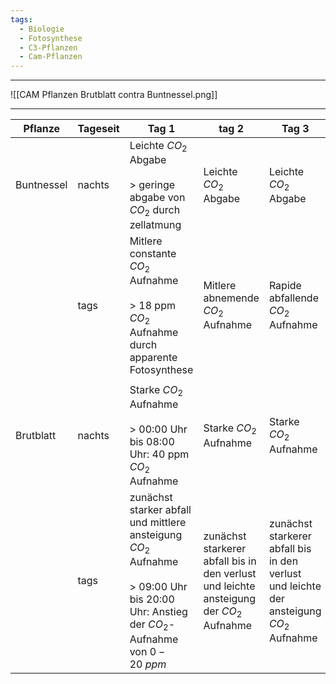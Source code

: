 ```yaml
---
tags:
  - Biologie
  - Fotosynthese
  - C3-Pflanzen
  - Cam-Pflanzen
---
```


---

![[CAM Pflanzen Brutblatt contra Buntnessel.png]]

---

| Pflanze    | Tageseit | Tag 1                                                                                                                                          | tag 2                                                                                   | Tag 3                                                                                   | Tag 4                                                                                  | Tag 5                                | Tag 6                                                                                  |
| ---------- | -------- | ---------------------------------------------------------------------------------------------------------------------------------------------- | --------------------------------------------------------------------------------------- | --------------------------------------------------------------------------------------- | -------------------------------------------------------------------------------------- | ------------------------------------ | -------------------------------------------------------------------------------------- |
| Buntnessel | nachts   | Leichte $CO_2$ Abgabe<br><br>> geringe abgabe von $CO_2$ durch zellatmung                                                                      | Leichte $CO_2$ Abgabe                                                                   | Leichte $CO_2$ Abgabe                                                                   | Leichte $CO_2$ Abgabe                                                                  | Leichte $CO_2$ Abgabe                | Leichte $CO_2$ Abgabe<br><br>>                                                         |
|            | tags     | Mitlere constante $CO_2$ Aufnahme<br><br>> 18 ppm $CO_2$ Aufnahme durch apparente Fotosynthese                                                 | Mitlere abnemende $CO_2$ Aufnahme                                                       | Rapide abfallende $CO_2$ Aufnahme                                                       | keine$CO_2$ Aufnahme                                                                   | Mitlere constante $CO_2$ Aufnahme    | Mittlere steigende $CO_2$ Aufnahme                                                     |
|            |          |                                                                                                                                                |                                                                                         |                                                                                         |                                                                                        |                                      |                                                                                        |
| Brutblatt  | nachts   | Starke $CO_2$ Aufnahme<br><br>> 00:00 Uhr bis 08:00 Uhr: 40 ppm $CO_2$ Aufnahme                                                                | Starke $CO_2$ Aufnahme                                                                  | Starke $CO_2$ Aufnahme                                                                  | Starke $CO_2$ Aufnahme minimal abgenomen                                               | $CO_2$ Aufnahme leicht abgenomen     | $CO_2$ Aufnahme leicht abgenomen                                                       |
|            | tags     | zunächst starker abfall und mittlere ansteigung $CO_2$ Aufnahme<br><br>> 09:00 Uhr bis 20:00 Uhr: Anstieg der $CO_2$-Aufnahme von $0-20 ~ ppm$ | zunächst starkerer abfall bis in den verlust und leichte ansteigung der $CO_2$ Aufnahme | zunächst starkerer abfall bis in den verlust und leichte der ansteigung $CO_2$ Aufnahme | zunächst starker abfall bis in den verlust und leichter der ansteigung $CO_2$ Aufnahme | Abfall und konstant leichter verluss | zunächst starker abfall bis in den verlust und leichter der ansteigung $CO_2$ Aufnahme |



